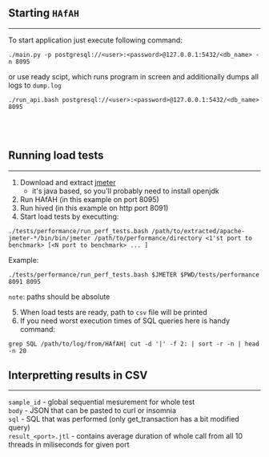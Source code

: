 ## Starting `HAfAH`
---
To start application just execute following command:

```
./main.py -p postgresql://<user>:<password>@127.0.0.1:5432/<db_name> -n 8095
```

or use ready scipt, which runs program in screen and additionally dumps all logs to `dump.log`

```
./run_api.bash postgresql://<user>:<password>@127.0.0.1:5432/<db_name> 8095
```

<br><br>

## Running load tests
---

1. Download and extract [jmeter](https://jmeter.apache.org/download_jmeter.cgi) 
	- it's java based, so you'll probably need to install openjdk
2. Run HAfAH (in this example on port 8095)
3. Run hived (in this example on http port 8091)
4. Start load tests by executting:

```
./tests/performance/run_perf_tests.bash /path/to/extracted/apache-jmeter-*/bin/bin/jmeter /path/to/performance/directory <1'st port to benchmark> [<N port to benchmark> ... ]
```

Example:
```
./tests/performance/run_perf_tests.bash $JMETER $PWD/tests/performance 8091 8095
```

`note`: paths should be absolute

5. When load tests are ready, path to `csv` file will be printed
6. If you need worst execution times of SQL queries here is handy command:

```
grep SQL /path/to/log/from/HAfAH| cut -d '|' -f 2: | sort -r -n | head -n 20
```

## Interpretting results in CSV
---

`sample_id` - global sequential mesurement for whole test <br>
`body` - JSON that can be pasted to curl or insomnia <br>
`sql` - SQL that was performed (only get_transaction has a bit modified query) <br>
`result_<port>.jtl` - contains average duration of whole call from all 10 threads in miliseconds for given port